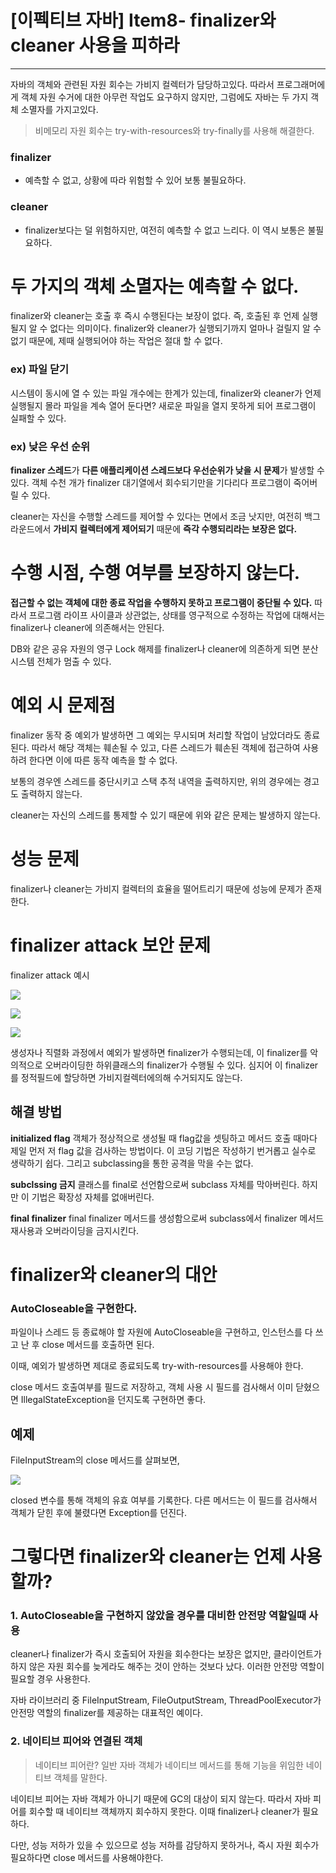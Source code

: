 # [이펙티브 자바] Item8- finalizer와 cleaner 사용을 피하라

---

자바의 객체와 관련된 자원 회수는 가비지 컬렉터가 담당하고있다. 따라서 프로그래머에게 객체 자원 수거에 대한 아무런 작업도 요구하지 않지만, 그럼에도 자바는 두 가지 객체 소멸자를 가지고있다.

> 비메모리 자원 회수는 try-with-resources와 try-finally를 사용해 해결한다.

### finalizer

- 예측할 수 없고, 상황에 따라 위험할 수 있어 보통 불필요하다.

### cleaner

- finalizer보다는 덜 위험하지만, 여전히 예측할 수 없고 느리다. 이 역시 보통은 불필요하다.

# 두 가지의 객체 소멸자는 예측할 수 없다.

finalizer와 cleaner는 호출 후 즉시 수행된다는 보장이 없다. 즉, 호출된 후 언제 실행될지 알 수 없다는 의미이다. finalizer와 cleaner가 실행되기까지 얼마나 걸릴지 알 수 없기 때문에, 제때 실행되어야 하는 작업은 절대 할 수 없다. 

### ex) 파일 닫기

시스템이 동시에 열 수 있는 파일 개수에는 한계가 있는데, finalizer와 cleaner가 언제 실행될지 몰라 파일을 계속 열어 둔다면? 새로운 파일을 열지 못하게 되어 프로그램이 실패할 수 있다.

### ex) 낮은 우선 순위

**finalizer 스레드**가 **다른 애플리케이션 스레드보다 우선순위가 낮을 시 문제**가 발생할 수 있다. 객체 수천 개가 finalizer 대기열에서 회수되기만을 기다리다 프로그램이 죽어버릴 수 있다.

cleaner는 자신을 수행할 스레드를 제어할 수 있다는 면에서 조금 낫지만, 여전히 백그라운드에서 **가비지 컬렉터에게 제어되기** 때문에 **즉각 수행되리라는 보장은 없다.**

# 수행 시점, 수행 여부를 보장하지 않는다.

**접근할 수 없는 객체에 대한 종료 작업을 수행하지 못하고 프로그램이 중단될 수 있다.** 따라서 프로그램 라이프 사이클과 상관없는, 상태를 영구적으로 수정하는 작업에 대해서는 finalizer나 cleaner에 의존해서는 안된다.

DB와 같은 공유 자원의 영구 Lock 해제를 finalizer나 cleaner에 의존하게 되면 분산 시스템 전체가 멈출 수 있다.

# 예외 시 문제점

 finalizer 동작 중 예외가 발생하면 그 예외는 무시되며 처리할 작업이 남았더라도 종료된다. 따라서 해당 객체는 훼손될 수 있고, 다른 스레드가 훼손된 객체에 접근하여 사용하려 한다면 이에 따른 동작 예측을 할 수 없다.

보통의 경우엔 스레드를 중단시키고 스택 추적 내역을 출력하지만, 위의 경우에는 경고도 출력하지 않는다.

cleaner는 자신의 스레드를 통제할 수 있기 때문에 위와 같은 문제는 발생하지 않는다.

# 성능 문제

 finalizer나 cleaner는 가비지 컬렉터의 효율을 떨어트리기 때문에 성능에 문제가 존재한다.

# finalizer attack 보안 문제

finalizer attack 예시

![](https://img1.daumcdn.net/thumb/R1280x0/?scode=mtistory2&fname=https%3A%2F%2Fblog.kakaocdn.net%2Fdn%2FcKFYLC%2FbtqRCWeLeNh%2FNzsEEcsvF9DaZrXFRT544K%2Fimg.png)

![](https://img1.daumcdn.net/thumb/R1280x0/?scode=mtistory2&fname=https%3A%2F%2Fblog.kakaocdn.net%2Fdn%2Fsv2Rv%2FbtqRCWlvlNJ%2FRMm5HP7OF5U9JMgfwinQe1%2Fimg.png)

![](https://img1.daumcdn.net/thumb/R1280x0/?scode=mtistory2&fname=https%3A%2F%2Fblog.kakaocdn.net%2Fdn%2FbTpoqo%2FbtqRI7050Ic%2FomYxKBKxh1Kb2tkSKtxfM1%2Fimg.png)

생성자나 직렬화 과정에서 예외가 발생하면 finalizer가 수행되는데, 이 finalizer를 악의적으로 오버라이딩한 하위클래스의 finalizer가 수행될 수 있다. 심지어 이 finalizer를 정적필드에 할당하면 가비지컬렉터에의해 수거되지도 않는다.

## 해결 방법

**initialized flag**
객체가 정상적으로 생성될 때 flag값을 셋팅하고 메서드 호출 때마다 제일 먼저 저 flag 값을 검사하는 방법이다. 이 코딩 기법은 작성하기 번거롭고 실수로 생략하기 쉽다. 그리고 subclassing을 통한 공격을 막을 수는 없다.

**subclssing 금지**
클래스를 final로 선언함으로써 subclass 자체를 막아버린다. 하지만 이 기법은 확장성 자체를 없애버린다.

**final finalizer**
final finalizer 메서드를 생성함으로써 subclass에서 finalizer 메서드 재사용과 오버라이딩을 금지시킨다.

# finalizer와 cleaner의 대안

### AutoCloseable을 구현한다.

파일이나 스레드 등 종료해야 할 자원에 AutoCloseable을 구현하고, 인스턴스를 다 쓰고 난 후 close 메서드를 호출하면 된다.

이때, 예외가 발생하면 제대로 종료되도록 try-with-resources를 사용해야 한다.

close 메서드 호출여부를 필드로 저장하고, 객체 사용 시 필드를 검사해서 이미 닫혔으면 IllegalStateException을 던지도록 구현하면 좋다.

## 예제

FileInputStream의 close 메서드를 살펴보면,

![](https://img1.daumcdn.net/thumb/R1280x0/?scode=mtistory2&fname=https%3A%2F%2Fblog.kakaocdn.net%2Fdn%2FqTaqv%2FbtqRt6Qge9D%2FR6ZbxJybcdm5WSsUMe3A3k%2Fimg.png)

closed 변수를 통해 객체의 유효 여부를 기록한다. 다른 메서드는 이 필드를 검사해서 객체가 닫힌 후에 불렸다면 Exception를 던진다.

# 그렇다면 finalizer와 cleaner는 언제 사용할까?

### 1. AutoCloseable을 구현하지 않았을 경우를 대비한 안전망 역할일때 사용

cleaner나 finalizer가 즉시 호출되어 자원을 회수한다는 보장은 없지만, 클라이언트가 하지 않은 자원 회수를 늦게라도 해주는 것이 안하는 것보다 났다. 이러한 안전망 역할이 필요할 경우 사용한다.

자바 라이브러리 중 FileInputStream, FileOutputStream, ThreadPoolExecutor가 안전망 역할의 finalizer를 제공하는 대표적인 예이다.

### 2. 네이티브 피어와 연결된 객체

> 네이티브 피어란?
일반 자바 객체가 네이티브 메서드를 통해 기능을 위임한 네이티브 객체를 말한다.

네이티브 피어는 자바 객체가 아니기 때문에 GC의 대상이 되지 않는다. 따라서 자바 피어를 회수할 때 네이티브 객체까지 회수하지 못한다. 이때 finalizer나 cleaner가 필요하다. 

다만, 성능 저하가 있을 수 있으므로 성능 저하를 감당하지 못하거나, 즉시 자원 회수가 필요하다면  close 메서드를 사용해야한다.
